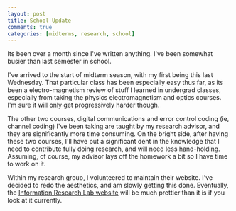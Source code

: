 ```yaml
---
layout: post
title: School Update
comments: true
categories: [midterms, research, school]
---
```


Its been over a month since I've written anything.  I've been somewhat busier than last semester in school.

I've arrived to the start of midterm season, with my first being this last Wednesday.  That particular class has been especially easy thus far, as its been a electro-magnetism review of stuff I learned in undergrad classes, especially from taking the physics electromagnetism and optics courses.  I'm sure it will only get progressively harder though.

The other two courses, digital communications and error control coding (ie, channel coding) I've been taking are taught by my research advisor, and they are significantly more time consuming.  On the bright side, after having these two courses, I'll have put a significant dent in the knowledge that I need to contribute fully doing research, and will need less hand-holding.  Assuming, of course, my advisor lays off the homework a bit so I have time to work on it.

Within my research group, I volunteered to maintain their website.  I've decided to redo the aesthetics, and am slowly getting this done.  Eventually, the [Information Research Lab website][] will be much prettier than it is if you look at it currently.

[Information Research Lab website]:http://irl.eecs.wsu.edu
